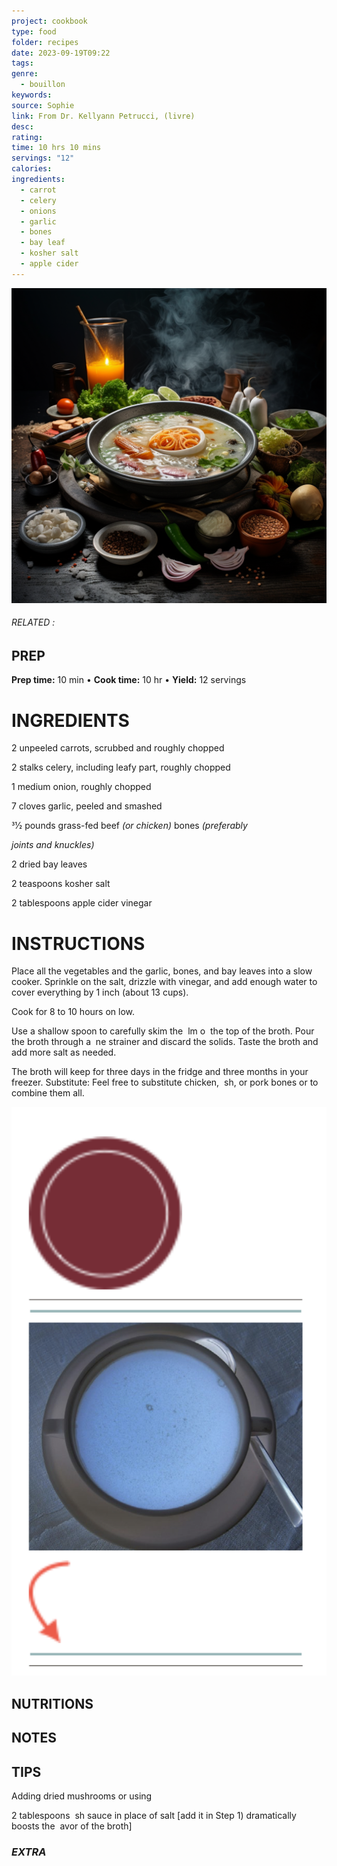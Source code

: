 ```yaml
---
project: cookbook
type: food
folder: recipes
date: 2023-09-19T09:22
tags: 
genre:
  - bouillon
keywords: 
source: Sophie
link: From Dr. Kellyann Petrucci, (livre)
desc: 
rating: 
time: 10 hrs 10 mins
servings: "12"
calories: 
ingredients:
  - carrot
  - celery
  - onions
  - garlic
  - bones
  - bay leaf
  - kosher salt
  - apple cider
---
```


![IMAGE](_default.png)

###### *RELATED* : 


## PREP

**Prep time:** 10 min • **Cook time:** 10 hr • **Yield:** 12 servings


# INGREDIENTS

2 unpeeled carrots, scrubbed and roughly chopped

2 stalks celery, including leafy part, roughly chopped

1 medium onion, roughly chopped

7 cloves garlic, peeled and smashed

31⁄2 pounds grass-fed beef _(or chicken)_ bones _(preferably_
  
_joints and knuckles)_
  
2 dried bay leaves

2 teaspoons kosher salt

2 tablespoons apple cider vinegar


# INSTRUCTIONS

Place all the vegetables and the garlic, bones, and bay leaves into a slow cooker. Sprinkle on the salt, drizzle with vinegar, and add enough water to cover everything by 1 inch (about 13 cups).
  
Cook for 8 to 10 hours on low.
  
Use a shallow spoon to carefully skim the  lm o  the top of the broth. Pour the broth through a  ne strainer and discard the solids. Taste the broth and add more salt as needed.
  
The broth will keep for three days in the fridge and three months in your freezer. Substitute: Feel free to substitute chicken,  sh, or pork bones or to combine them all.

![IMAGE](image_120.png)


## NUTRITIONS



## NOTES



## TIPS

Adding dried mushrooms or using

2 tablespoons  sh sauce in place of salt [add it in Step 1) dramatically boosts the  avor of the broth]

### *EXTRA*



